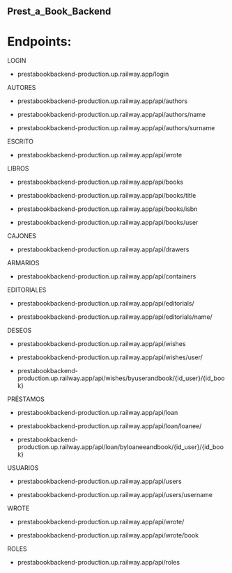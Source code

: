 ## Prest_a_Book_Backend

# Endpoints:


LOGIN

* prestabookbackend-production.up.railway.app/login

AUTORES

* prestabookbackend-production.up.railway.app/api/authors

* prestabookbackend-production.up.railway.app/api/authors/name

* prestabookbackend-production.up.railway.app/api/authors/surname

ESCRITO

* prestabookbackend-production.up.railway.app/api/wrote

LIBROS	  

* prestabookbackend-production.up.railway.app/api/books

* prestabookbackend-production.up.railway.app/api/books/title

* prestabookbackend-production.up.railway.app/api/books/isbn

* prestabookbackend-production.up.railway.app/api/books/user

CAJONES 

* prestabookbackend-production.up.railway.app/api/drawers

ARMARIOS

* prestabookbackend-production.up.railway.app/api/containers
	
EDITORIALES

* prestabookbackend-production.up.railway.app/api/editorials/

* prestabookbackend-production.up.railway.app/api/editorials/name/

DESEOS

* prestabookbackend-production.up.railway.app/api/wishes

* prestabookbackend-production.up.railway.app/api/wishes/user/

* prestabookbackend-production.up.railway.app/api/wishes/byuserandbook/{id_user}/{id_book}

PRÉSTAMOS 

* prestabookbackend-production.up.railway.app/api/loan

* prestabookbackend-production.up.railway.app/api/loan/loanee/

* prestabookbackend-production.up.railway.app/api/loan/byloaneeandbook/{id_user}/{id_book}

USUARIOS

* prestabookbackend-production.up.railway.app/api/users

* prestabookbackend-production.up.railway.app/api/users/username

WROTE

* prestabookbackend-production.up.railway.app/api/wrote/

* prestabookbackend-production.up.railway.app/api/wrote/book

ROLES

* prestabookbackend-production.up.railway.app/api/roles

